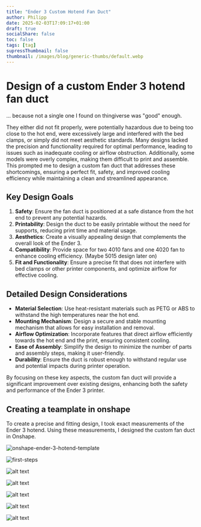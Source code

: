 ```yaml
---
title: "Ender 3 Custom Hotend Fan Duct"
author: Philipp
date: 2025-02-03T17:09:17+01:00
draft: true
socialShare: false
toc: false
tags: [tag]
supressThumbnail: false
thumbnail: /images/blog/generic-thumbs/default.webp
---
```


# Design of a custom Ender 3 hotend fan duct

... because not a single one I found on thingiverse was "good" enough.

They either did not fit properly, were potentially hazardous due to being too close to the hot end, were excessively large and interfered with the bed clamps, or simply did not meet aesthetic standards. Many designs lacked the precision and functionality required for optimal performance, leading to issues such as inadequate cooling or airflow obstruction. Additionally, some models were overly complex, making them difficult to print and assemble. This prompted me to design a custom fan duct that addresses these shortcomings, ensuring a perfect fit, safety, and improved cooling efficiency while maintaining a clean and streamlined appearance.

## Key Design Goals

1. **Safety**: Ensure the fan duct is positioned at a safe distance from the hot end to prevent any potential hazards.
2. **Printability**: Design the duct to be easily printable without the need for supports, reducing print time and material usage.
3. **Aesthetics**: Create a visually appealing design that complements the overall look of the Ender 3.
4. **Compatibility**: Provide space for two 4010 fans and one 4020 fan to enhance cooling efficiency. (Maybe 5015 design later on)
5. **Fit and Functionality**: Ensure a precise fit that does not interfere with bed clamps or other printer components, and optimize airflow for effective cooling.

## Detailed Design Considerations

- **Material Selection**: Use heat-resistant materials such as PETG or ABS to withstand the high temperatures near the hot end.
- **Mounting Mechanism**: Design a secure and stable mounting mechanism that allows for easy installation and removal.
- **Airflow Optimization**: Incorporate features that direct airflow efficiently towards the hot end and the print, ensuring consistent cooling.
- **Ease of Assembly**: Simplify the design to minimize the number of parts and assembly steps, making it user-friendly.
- **Durability**: Ensure the duct is robust enough to withstand regular use and potential impacts during printer operation.

By focusing on these key aspects, the custom fan duct will provide a significant improvement over existing designs, enhancing both the safety and performance of the Ender 3 printer.

## Creating a teamplate in onshape
To create a precise and fitting design, I took exact measurements of the Ender 3 hotend. Using these measurements, I designed the custom fan duct in Onshape.

![onshape-ender-3-hotend-template](image.png)

![first-steps](image-1.png)

![alt text](image-2.png)

![alt text](image-3.png)

![alt text](image-4.png)

![alt text](image-5.png)

![alt text](image-6.png)